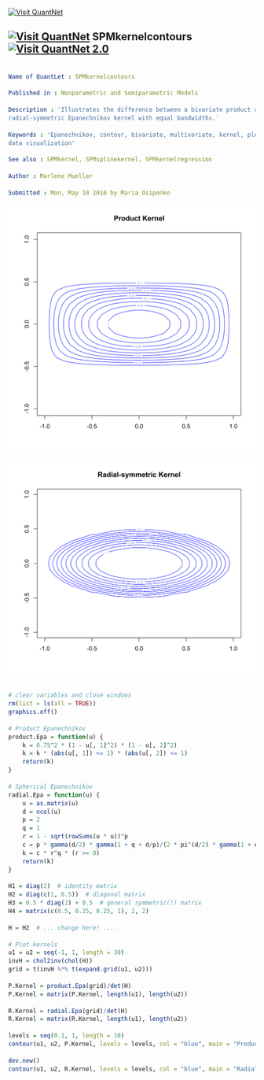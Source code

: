
[<img src="https://github.com/QuantLet/Styleguide-and-FAQ/blob/master/pictures/banner.png" width="880" alt="Visit QuantNet">](http://quantlet.de/index.php?p=info)

## [<img src="https://github.com/QuantLet/Styleguide-and-Validation-procedure/blob/master/pictures/qloqo.png" alt="Visit QuantNet">](http://quantlet.de/) **SPMkernelcontours** [<img src="https://github.com/QuantLet/Styleguide-and-Validation-procedure/blob/master/pictures/QN2.png" width="60" alt="Visit QuantNet 2.0">](http://quantlet.de/d3/ia)

```yaml

Name of QuantLet : SPMkernelcontours

Published in : Nonparametric and Semiparametric Models

Description : 'Illustrates the difference between a bivariate product and a bivariate
radial-symmetric Epanechnikov kernel with equal bandwidths.'

Keywords : 'Epanechnikov, contour, bivariate, multivariate, kernel, plot, graphical representation,
data visualization'

See also : SPMkernel, SPMsplinekernel, SPMkernelregression

Author : Marlene Mueller

Submitted : Mon, May 10 2010 by Maria Osipenko

```

![Picture1](SPMkernelcontours_1-1.png)

![Picture2](SPMkernelcontours_2-1.png)


```r

# clear variables and close windows
rm(list = ls(all = TRUE))
graphics.off()

# Product Epanechnikov
product.Epa = function(u) {
    k = 0.75^2 * (1 - u[, 1]^2) * (1 - u[, 2]^2)
    k = k * (abs(u[, 1]) <= 1) * (abs(u[, 2]) <= 1)
    return(k)
}

# Spherical Epanechnikov
radial.Epa = function(u) {
    u = as.matrix(u)
    d = ncol(u)
    p = 2
    q = 1
    r = 1 - sqrt(rowSums(u * u))^p
    c = p * gamma(d/2) * gamma(1 + q + d/p)/(2 * pi^(d/2) * gamma(1 + q) * gamma(d/p))
    k = c * r^q * (r >= 0)
    return(k)
}

H1 = diag(2)  # identity matrix
H2 = diag(c(1, 0.5))  # diagonal matrix
H3 = 0.5 * diag(2) + 0.5  # general symmetric(!) matrix
H4 = matrix(c(0.5, 0.25, 0.25, 1), 2, 2)

H = H2  # ... change here! ....

# Plot kernels
u1 = u2 = seq(-1, 1, length = 30)
invH = chol2inv(chol(H))
grid = t(invH %*% t(expand.grid(u1, u2)))

P.Kernel = product.Epa(grid)/det(H)
P.Kernel = matrix(P.Kernel, length(u1), length(u2))

R.Kernel = radial.Epa(grid)/det(H)
R.Kernel = matrix(R.Kernel, length(u1), length(u2))

levels = seq(0.1, 1, length = 10)
contour(u1, u2, P.Kernel, levels = levels, col = "blue", main = "Product Kernel")

dev.new()
contour(u1, u2, R.Kernel, levels = levels, col = "blue", main = "Radial-symmetric Kernel")


```
